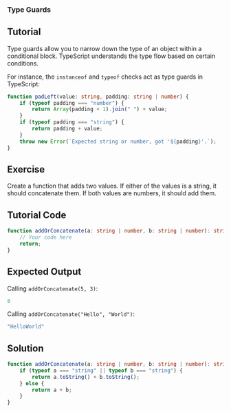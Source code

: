### Type Guards

Tutorial
-------
Type guards allow you to narrow down the type of an object within a conditional block. TypeScript understands the type flow based on certain conditions.

For instance, the `instanceof` and `typeof` checks act as type guards in TypeScript:

```typescript
function padLeft(value: string, padding: string | number) {
    if (typeof padding === "number") {
        return Array(padding + 1).join(" ") + value;
    }
    if (typeof padding === "string") {
        return padding + value;
    }
    throw new Error(`Expected string or number, got '${padding}'.`);
}
```

Exercise
-------
Create a function that adds two values. If either of the values is a string, it should concatenate them. If both values are numbers, it should add them.

Tutorial Code
-------
```typescript
function addOrConcatenate(a: string | number, b: string | number): string | number {
    // Your code here
    return;
}
```

Expected Output
-------
Calling `addOrConcatenate(5, 3)`:

```typescript
8
```

Calling `addOrConcatenate("Hello", "World")`:

```typescript
"HelloWorld"
```

Solution
-------
```typescript
function addOrConcatenate(a: string | number, b: string | number): string | number {
    if (typeof a === "string" || typeof b === "string") {
        return a.toString() + b.toString();
    } else {
        return a + b;
    }
}
```
